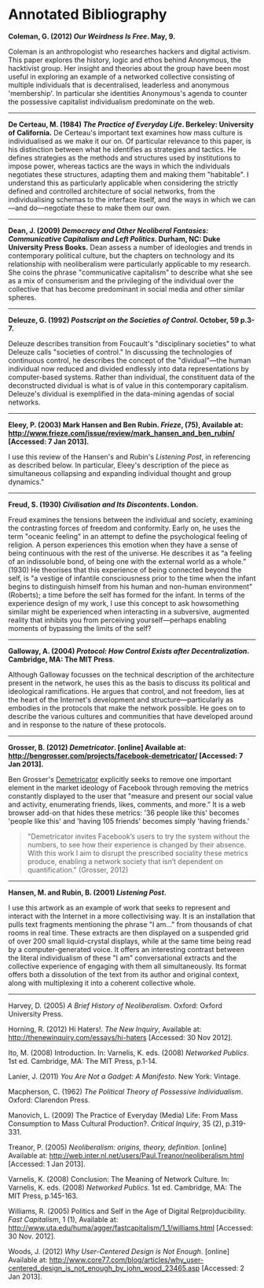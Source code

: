 # Annotated Bibliography

**Coleman, G. (2012) *Our Weirdness Is Free*. May, 9.**

Coleman is an anthropologist who researches hackers and digital activism. This paper explores the history, logic and ethos behind Anonymous, the hacktivist group. Her insight and theories about the group have been most useful in exploring an example of a networked collective consisting of multiple individuals that is decentralised, leaderless and anonymous 'membership'. In particular she identities Anonymous's agenda to counter the possessive capitalist individualism predominate on the web.

- - -

**De Certeau, M. (1984) *The Practice of Everyday Life*. Berkeley: University of California.**
De Certeau's important text examines how mass culture is individualised as we make it our on. Of particular relevance to this paper, is his distinction between what he identifies as strategies and tactics. He defines strategies as the methods and structures used by institutions to impose power, whereas tactics are the ways in which the individuals negotiates these structures, adapting them and making them "habitable". I understand this as particularly applicable when considering the strictly defined and controlled architecture of social networks, from the individualising schemas to the interface itself, and the ways in which we can—and do—negotiate these to make them our own.

- - -

**Dean, J. (2009) *Democracy and Other Neoliberal Fantasies: Communicative Capitalism and Left Politics*. Durham, NC: Duke University Press Books.**
Dean assess a number of ideologies and trends in contemporary political culture, but the chapters on technology and its relationship with neoliberalism were particularly applicable to my research. She coins the phrase "communicative capitalism" to describe what she see as a mix of consumerism and the privileging of the individual over the collective that has become predominant in social media and other similar spheres. 

- - -

**Deleuze, G. (1992) *Postscript on the Societies of Control*. October, 59 p.3-7.**

Deleuze describes transition from Foucault's "disciplinary societies" to what Deleuze calls "societies of control."
In discussing the technologies of continuous control, he describes the concept of the "dividual"—the human individual now reduced and divided endlessly into data representations by computer-based systems. Rather than individual, the constituent data of the deconstructed dividual is what is of value in this contemporary capitalism. Deleuze's dividual is exemplified in the data-mining agendas of social networks.

- - -

**Eleey, P. (2003) Mark Hansen and Ben Rubin. *Frieze*, (75), Available at: http://www.frieze.com/issue/review/mark_hansen_and_ben_rubin/ [Accessed: 7 Jan 2013].**

I use this review of the Hansen's and Rubin's *Listening Post*, in referencing as described below. In particular, Eleey's description of the piece as simultaneous collapsing and expanding individual thought and group dynamics."

- - -

**Freud, S. (1930) *Civilisation and Its Discontents*. London.**

Freud examines the tensions between the individual and society, examining the contrasting forces of freedom and conformity. Early on, he uses the term "oceanic feeling" in an attempt to define the psychological feeling of religion. A person experiences this emotion when they have a sense of being continuous with the rest of the universe. He describes it as “a feeling of an indissoluble bond, of being one with the external world as a whole.” (1930) He theorises that this experience of being connected beyond the self, is "a vestige of infantile consciousness prior to the time when the infant begins to distinguish himself from his human and non-human environment" (Roberts); a time before the self has formed for the infant. In terms of the experience design of my work, I use this concept to ask howsomething similar might be experienced when interacting in a subversive, augmented reality that inhibits you from perceiving yourself—perhaps enabling moments of bypassing the limits of the self?

- - -

**Galloway, A. (2004) *Protocol: How Control Exists after Decentralization*. Cambridge, MA: The MIT Press**.

Although Galloway focusses on the technical description of the  architecture present in the network, he uses this as the basis to discuss its political and ideological ramifications. He argues that control, and not freedom, lies at the heart of the Internet's development and structure—particularly as embodies in the protocols that make the network possible. He goes on to describe the various cultures and communities that have developed around and in response to the nature of these protocols.

- - -

**Grosser, B. (2012) *Demetricator*. [online] Available at: http://bengrosser.com/projects/facebook-demetricator/ [Accessed: 7 Jan 2013].**

Ben Grosser's [Demetricator](http://bengrosser.com/projects/facebook-demetricator/) explicitly seeks to remove one important element in the market ideology of Facebook through removing the metrics constantly displayed to the user that "measure and present our social value and activity, enumerating friends, likes, comments, and more." It is a web browser add-on that hides these metrics: '36 people like this' becomes 'people like this' and 'having 105 friends' becomes simply 'having friends.'

> "Demetricator invites Facebook’s users to try the system without the numbers, to see how their experience is changed by their absence. With this work I aim to disrupt the prescribed sociality these metrics produce, enabling a network society that isn’t dependent on quantification." (Grosser, 2012)

- - -

**Hansen, M. and Rubin, B. (2001) *Listening Post*.**

I use this artwork as an example of work that seeks to represent and interact with the Internet in a more collectivising way. It is an installation that pulls text fragments mentioning the phrase "I am…" from thousands of chat rooms in real time. These extracts are then displayed on a suspended grid of over 200 small liquid-crystal displays, while at the same time being read by a computer-generated voice. It offers an interesting contrast between the literal individualism of these "I am" conversational extracts and the collective experience of engaging with them all simultaneously. Its format offers both a dissolution of the text from its author and original context, along with multiplexing it into a coherent collective whole.

- - -

Harvey, D. (2005) *A Brief History of Neoliberalism*. Oxford: Oxford University Press.

Horning, R. (2012) Hi Haters!. *The New Inquiry*, Available at: http://thenewinquiry.com/essays/hi-haters [Accessed: 30 Nov 2012].

Ito, M. (2008) Introduction. In: Varnelis, K. eds. (2008) *Networked Publics*. 1st ed. Cambridge, MA: The MIT Press, p.1-14.

Lanier, J. (2011) *You Are Not a Gadget: A Manifesto*. New York: Vintage.

Macpherson, C. (1962) *The Political Theory of Possessive Individualism*. Oxford: Clarendon Press.

Manovich, L. (2009) The Practice of Everyday (Media) Life: From Mass Consumption to Mass Cultural Production?. *Critical Inquiry*, 35 (2), p.319-331.

Treanor, P. (2005) *Neoliberalism: origins, theory, definition*. [online] Available at: http://web.inter.nl.net/users/Paul.Treanor/neoliberalism.html [Accessed: 1 Jan 2013].

Varnelis, K. (2008) Conclusion: The Meaning of Network Culture. In: Varnelis, K. eds. (2008) *Networked Publics*. 1st ed. Cambridge, MA: The MIT Press, p.145-163.

Williams, R. (2005) Politics and Self in the Age of Digital Re(pro)ducibility. *Fast Capitalism*, 1 (1), Available at: http://www.uta.edu/huma/agger/fastcapitalism/1_1/williams.html [Accessed: 30 Nov. 2012].

Woods, J. (2012) *Why User-Centered Design is Not Enough*. [online] Available at: http://www.core77.com/blog/articles/why_user-centered_design_is_not_enough_by_john_wood_23465.asp [Accessed: 2 Jan 2013].